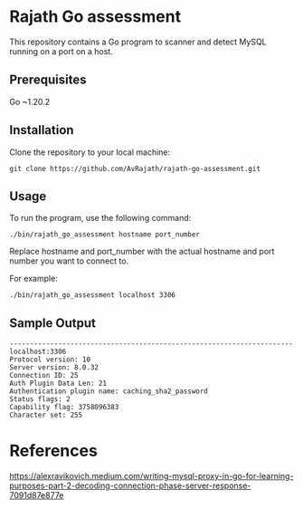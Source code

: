 # Rajath Go assessment
This repository contains a Go program to scanner and detect MySQL running on a port on a host.

## Prerequisites
Go ~1.20.2

## Installation
Clone the repository to your local machine:

```
git clone https://github.com/AvRajath/rajath-go-assessment.git
```

## Usage
To run the program, use the following command:

```
./bin/rajath_go_assessment hostname port_number
```
Replace hostname and port_number with the actual hostname and port number you want to connect to.

For example:

```
./bin/rajath_go_assessment localhost 3306
```

## Sample Output

```
----------------------------------------------------------------------
localhost:3306
Protocol version: 10
Server version: 8.0.32
Connection ID: 25
Auth Plugin Data Len: 21
Authentication plugin name: caching_sha2_password
Status flags: 2
Capability flag: 3758096383
Character set: 255
```

# References
https://alexravikovich.medium.com/writing-mysql-proxy-in-go-for-learning-purposes-part-2-decoding-connection-phase-server-response-7091d87e877e